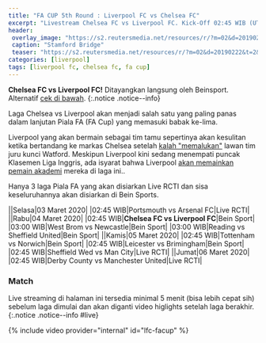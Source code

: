 ```yaml
---
title: "FA CUP 5th Round : Liverpool FC vs Chelsea FC" 
excerpt: "Livestream Chelsea FC vs Liverpool FC. Kick-Off 02:45 WIB (UTC+7) Rabu, 4 Maret 2020"
header:
 overlay_image: "https://s2.reutersmedia.net/resources/r/?m=02&d=20190222&t=2&i=1359255499&w=1200&r=LYNXNPEF1L0WD" 
 caption: "Stamford Bridge"
 teaser: "https://s2.reutersmedia.net/resources/r/?m=02&d=20190222&t=2&i=1359255499&w=480&r=LYNXNPEF1L0WD"
categories: [liverpool]
tags: [liverpool fc, chelsea fc, fa cup]
---
```

**Chelsea FC vs Liverpool FC!** Ditayangkan langsung oleh Beinsport. Alternatif [cek di bawah](#match).
{:.notice .notice--info}

Laga Chelsea vs Liverpool akan menjadi salah satu yang paling panas dalam lanjutan Piala FA (FA Cup) yang memasuki babak ke-lima.

Liverpool yang akan bermain sebagai tim tamu sepertinya akan kesulitan ketika bertandang ke markas Chelsea setelah [kalah "memalukan"](https://www.catetan.pw/liverpool/away-vs-watford/) lawan tim juru kunci Watford. Meskipun Liverpool kini sedang menempati puncak Klasemen Liga Inggris, ada isyarat bahwa Liverpool [akan memainkan pemain akademi](https://www.catetan.pw/liverpool/fa-cup-home-vs-shrewsburry/) mereka di laga ini..

Hanya 3 laga Piala FA yang akan disiarkan Live RCTI dan sisa keseluruhannya akan disiarkan di Bein Sports.

||Selasa|03 Maret 2020|
|02:45 WIB|Portsmouth vs Arsenal FC|Live RCTI|
||Rabu|04 Maret 2020|
|02:45 WIB|**Chelsea FC vs Liverpool FC**|Bein Sport|
|03:00 WIB|West Brom vs Newcastle|Bein Sport|
|03:00 WIB|Reading vs Sheffield United|Bein Sport|
||Kamis|05 Maret 2020|
|02:45 WIB|Tottenham vs Norwich|Bein Sport|
|02:45 WIB|Leicester vs Brimingham|Bein Sport|
|02:45 WIB|Sheffield Wed vs Man City|Live RCTI|
||Jumat|06 Maret 2020|
|02:45 WIB|Derby County vs Manchester United|Live RCTI|


### Match

Live streaming di halaman ini tersedia minimal 5 menit (bisa lebih cepat sih) sebelum laga dimulai dan akan diganti video higlights setelah laga berakhir.
{:.notice .notice--info #live}

{% include video provider="internal" id="lfc-facup" %}
